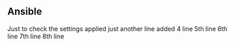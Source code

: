 ## Ansible
Just to check the settings applied
just another line
added 4 line
5th line
6th line
7th line
8th line

